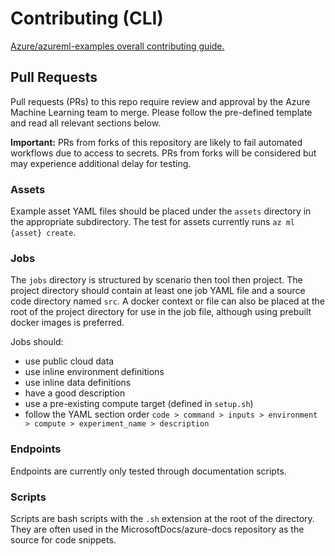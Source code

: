 # Contributing (CLI)

[Azure/azureml-examples overall contributing guide.](../CONTRIBUTING.md)

## Pull Requests

Pull requests (PRs) to this repo require review and approval by the Azure Machine Learning team to merge. Please follow the pre-defined template and read all relevant sections below.

**Important:** PRs from forks of this repository are likely to fail automated workflows due to access to secrets. PRs from forks will be considered but may experience additional delay for testing.

### Assets

Example asset YAML files should be placed under the `assets` directory in the appropriate subdirectory. The test for assets currently runs `az ml {asset} create`.

### Jobs

The `jobs` directory is structured by scenario then tool then project. The project directory should contain at least one job YAML file and a source code directory named `src`. A docker context or file can also be placed at the root of the project directory for use in the job file, although using prebuilt docker images is preferred.

Jobs should:

- use public cloud data
- use inline environment definitions
- use inline data definitions
- have a good description
- use a pre-existing compute target (defined in `setup.sh`)
- follow the YAML section order `code > command > inputs > environment > compute > experiment_name > description`

### Endpoints

Endpoints are currently only tested through documentation scripts.

### Scripts

Scripts are bash scripts with the `.sh` extension at the root of the directory. They are often used in the MicrosoftDocs/azure-docs repository as the source for code snippets.

